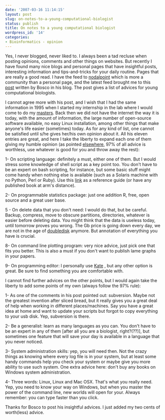 ```yaml
---
date: '2007-03-16 11:14:15'
layout: post
slug: on-notes-to-a-young-computational-biologist
status: publish
title: On notes to a young computational biologist
wordpress_id: '14'
categories:
- Bioinformatics - opinion
---
```


Yes, I never blogged, never liked to. I always been a tad recluse when posting opinions, comments and other things on websites. But recently I have found many nice blogs and personal pages that have insightful posts, interesting information and tips-and-tricks for your daily routine. Pages that are really a good read. I have the feed to [nodalpoint](http://www.nodalpoint.org) which is more a community than a personal page, and the latest feed brought me to this [post](http://boscoh.com/protein/notes-to-a-young-computational-biologist) written by Bosco in his blog. The post gives a list of advices for young computational biologists.

I cannot agree more with his post, and I wish that I had the same information in 1995 when I started my internship in the lab where I would come to do my [masters](http://www.genedrift.org/winpop.php). Back then we did not have the internet the way it is today, with the amount of information, the large number of open-source software available, no easy Linux installation, among other things that make anyone's life easier (sometimes) today. As for any kind of list, one cannot be satisfied until s/he gives her/his own opinion about it. All his eleven entries are great, and here I take the liberty to expand each one of them giving my humble opinion (as pointed [elsewhere](http://www.craigslist.org/about/best/sfo/279126743.html), 97% of all advice is worthless, use whatever is good for you and throw away the rest):

1- On scripting language: definitely a must, either one of them. But I would stress some knowledge of shell script as a key point too. You don't have to be an expert on bash scripting, for instance, but some basic stuff might come handy when nothing else is available (such as a Solaris machine with no Python, Perl or Ruby). Use this [link](http://tldp.org/LDP/abs/html/) as a reference guide (or have any published book at arm's distance).

2- On programmable statistics package: just one addition R, free, open source and a great user base.

5 - On delete data that you don't need: I would do that, but be careful. Backup, compress, move to obscure partitions, directories, whatever is easier before deleting data. You might think that the data is useless today, until tomorrow proves you wrong. The Gb price is going down every day, we are not in the age of [doubledisk](http://www.findarticles.com/p/articles/mi_m0SMG/is_n9_v13/ai_13926185) anymore. But annotation of everything you have is crucial.

8- On command line plotting program: very nice advice, just pick one that fits you better. This is also a must if you don't want to publish lame graphs in your papers.

9- On programming editor: I personally use [Kate](http://kate-editor.org/) , but any other option is great. Be sure to find something you are comfortable with.

I cannot find further advices on the other points, but I would again take the liberty to add some points of my own (always follow the 97% rule):

1- As one of the comments in his post pointed out: subversion. Maybe not the greatest invention after sliced bread, but it really gives you a great deal of help when working in different places/machines. Say you have a great idea at home and want to update your scripts but forgot to copy everything to your usb disk. Yep, subversion is there.

2- Be a generalist: learn as many languages as you can. You don't have to be an expert in any of them [after all you are a biologist, right?(??)], but sometimes one feature that will save your day is available in a language that you never noticed.

3- System administration skills: yep, you will need then. Not the crazy things as knowing where every log file is in your system, but at least some handy commands help you check your system or maybe give you more ability to use such system. One extra advice here: don't buy any books on Windows system administration.

4- Three words: Linux, Linux and Mac OSX. That's what you really need. Yep, you need to know your way on Windows, but when you master the power of the command line, new worlds will open for your. Always remember: you can type faster than you click.

Thanks for Bosco to post his insightful advices. I just added my two cents of worth(less) advice.
